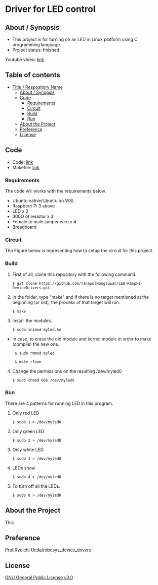 # Driver for LED control

## About / Synopsis

* This project is for turning on an LED in Linux platform using C programming language.
* Project status: finished

Youtube video: [link](https://)

## Table of contents

* [Title / Respository Name](#title--repository-name)
  * [About / Synopsis](#about--synopsis)
  * [Code](#code)
    * [Requirements](#requirements)
    * [Circuit](#circuit)
    * [Build](#build)
    * [Run](#run)
  * [About the Project](#about-the-project)
  * [Preference](#preference)
  * [License](#license)
  
## Code

* Code: [link](https://github.com/TanapolHongsuwan/LED-with-Raspberri-Pi/blob/main/myled.c)
* Makefile: [link](https://github.com/TanapolHongsuwan/LED-with-Raspberri-Pi/blob/main/Makefile)

### Requirements

The code will works with the requirements below.

  * Ubuntu native/Ubuntu on WSL
  * Raspberri Pi 3 above
  * LED x 3
  * 300Ω of resistor x 3
  * Female to male jumper wire x 4
  * Breadboard
  
### Circuit

The Figure below is representing how to setup the circuit for this project.


### Build

1. First of all, clone this repository with the following command.

       $ git clone https://github.com/TanapolHongsuwan/LED-RaspPi-DeviceDrivers.git
  
2. In the folder, type "make" and if there is no target mentioned at the beginning (or old), the process of that target will run.

       $ make
  
3. Install the modules.

       $ sudo insmod myled.ko
  
* In case, to erase the old module and kernel module in order to make (compile) the new one.
    
       $ sudo rmmod myled
       
       $ make clean
  
4. Change the permissions on the resulting  /dev/myled0

       $ sudo chmod 666 /dev/myled0
  
### Run

There are 4 patterns for running LED in this program.

1. Only red LED

       $ sudo 1 > /dev/myled0
  
2. Only green LED

       $ sudo 2 > /dev/myled0
  
3. Only white LED

       $ sudo 3 > /dev/myled0
  
4. LEDs show

       $ sudo 4 > /dev/myled0
  
5. To turn off all the LEDs.

       $ sudo 0 > /dev/myled0
  
## About the Project

This

## Preference

[Prof.Ryuichi Ueda/robosys_device_drivers](https://github.com/ryuichiueda/robosys_device_drivers)

## License

[GNU General Public License v3.0](https://github.com/TanapolHongsuwan/LED-with-Raspberri-Pi/blob/main/LICENSE/)
